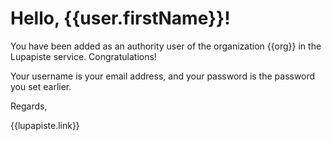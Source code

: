 # Hello, {{user.firstName}}!

You have been added as an authority user of the organization {{org}}
in the Lupapiste service. Congratulations!

Your username is your email address, and your password is the password
you set earlier.

Regards,

{{lupapiste.link}}
